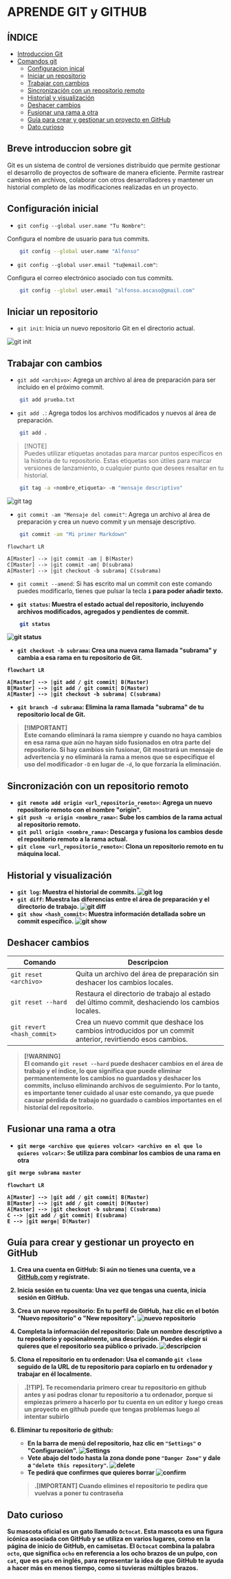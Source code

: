 # APRENDE GIT y GITHUB

## ÍNDICE
- [Introduccion Git](#breve-introduccion-sobre-git)
- [Comandos git](#comandos-git)
  * [Configuracion inical](#configuración-inicial)
  * [Iniciar un repositorio](#iniciar-un-repositorio)
  * [Trabajar con cambios](#trabajar-con-cambios)
  * [Sincronización con un repositorio remoto](#sincronización-con-un-repositorio-remoto)
  * [Historial y visualización](#historial-y-visualización)
  * [Deshacer cambios](#deshacer-cambios)
  * [Fusionar una rama a otra](#fusionar-una-rama-a-otra)
  * [Guía para crear y gestionar un proyecto en GitHub](#guía-para-crear-y-gestionar-un-proyecto-en-github)
  * [Dato curioso](#dato-curioso)
  


## Breve introduccion sobre git
Git es un sistema de control de versiones distribuido que permite gestionar el desarrollo de proyectos de software de manera eficiente. Permite rastrear cambios en archivos, colaborar con otros desarrolladores y mantener un historial completo de las modificaciones realizadas en un proyecto.

## Configuración inicial
- `git config --global user.name "Tu Nombre"`:

Configura el nombre de usuario para tus commits.
```bash
    git config --global user.name "Alfonso"
```
- `git config --global user.email "tu@email.com"`:

Configura el correo electrónico asociado con tus commits.
```bash
    git config --global user.email "alfonso.ascaso@gmail.com"
```

## Iniciar un repositorio
- `git init`: Inicia un nuevo repositorio Git en el directorio actual.

![git init](Imagenes/GitInit.PNG)

## Trabajar con cambios
- `git add <archivo>`: Agrega un archivo al área de preparación para ser incluido en el próximo commit.
```bash
    git add prueba.txt
```
- `git add .`: Agrega todos los archivos modificados y nuevos al área de preparación.
```bash
    git add .
```

> [!NOTE]\
> Puedes utilizar etiquetas anotadas para marcar puntos específicos en la historia de tu repositorio. Estas etiquetas son útiles para marcar versiones de lanzamiento, o cualquier punto que desees resaltar en tu historial.
```bash
    git tag -a <nombre_etiqueta> -m "mensaje descriptivo"
```
![git tag](Imagenes/gitTag.png)


- `git commit -am "Mensaje del commit"`: Agrega un archivo al área de preparación y crea un nuevo commit y un mensaje descriptivo.
```bash
    git commit -am "Mi primer Markdown"
```
```mermaid
flowchart LR

A[Master] --> |git commit -am | B(Master)
C[Master] --> |git commit -am| D(subrama)
A[Master] --> |git checkout -b subrama| C(subrama)
```

- `git commit --amend`: Si has escrito mal un commit con este comando puedes modificarlo, tienes que pulsar la tecla <strong>`i`<strong> para poder añadir texto.

- `git status`: Muestra el estado actual del repositorio, incluyendo archivos modificados, agregados y pendientes de commit.
```bash
    git status
```
![git status](Imagenes/GitStatus.PNG)

- `git checkout -b subrama`: Crea una nueva rama llamada "subrama" y cambia a esa rama en tu repositorio de Git.
```mermaid
flowchart LR

A[Master] --> |git add / git commit| B(Master)
B[Master] --> |git add / git commit| D(Master)
A[Master] --> |git checkout -b subrama| C(subrama)
```

- `git branch -d subrama`: Elimina la rama llamada "subrama" de tu repositorio local de Git.

> [!IMPORTANT]\
> Este comando eliminará la rama siempre y cuando no haya cambios en esa rama que aún no hayan sido fusionados en otra parte del repositorio. Si hay cambios sin fusionar, Git mostrará un mensaje de advertencia y no eliminará la rama a menos que se especifique el uso del modificador `-D` en lugar de `-d`, lo que forzaría la eliminación.



## Sincronización con un repositorio remoto
- `git remote add origin <url_repositorio_remoto>`: Agrega un nuevo repositorio remoto con el nombre "origin".
- `git push -u origin <nombre_rama>`: Sube los cambios de la rama actual al repositorio remoto.
- `git pull origin <nombre_rama>`: Descarga y fusiona los cambios desde el repositorio remoto a la rama actual.
- `git clone <url_repositorio_remoto>`: Clona un repositorio remoto en tu máquina local.

## Historial y visualización
- `git log`: Muestra el historial de commits.
![git log](Imagenes/gitLog.PNG)
- `git diff`: Muestra las diferencias entre el área de preparación y el directorio de trabajo.
![git diff](Imagenes/gitDiff.png)
- `git show <hash_commit>`: Muestra información detallada sobre un commit específico.
![git show](Imagenes/gitShow.PNG)

## Deshacer cambios
|  Comando                    |Descripcion                                                                  |
|-----------------------------|-------------------------------------------------------------------|
|`git reset <archivo>`        | Quita un archivo del área de preparación sin deshacer los cambios locales.                                                                  |
|`git reset --hard`           | Restaura el directorio de trabajo al estado del último commit, deshaciendo los cambios locales.                                                                  |
|`git revert <hash_commit>`   | Crea un nuevo commit que deshace los cambios introducidos por un commit anterior, revirtiendo esos cambios.                                                                  |

> [!WARNING]\
>El comando `git reset --hard` puede deshacer cambios en el área de trabajo y el índice, lo que significa que puede eliminar permanentemente los cambios no guardados y deshacer los commits, incluso eliminando archivos de seguimiento. Por lo tanto, es importante tener cuidado al usar este comando, ya que puede causar pérdida de trabajo no guardado o cambios importantes en el historial del repositorio.

## Fusionar una rama a otra
- `git merge <archivo que quieres volcar> <archivo en el que lo quieres volcar>`: Se utiliza para combinar los cambios de una rama en otra
``` java
git merge subrama master
```

```mermaid
flowchart LR

A[Master] --> |git add / git commit| B(Master)
B[Master] --> |git add / git commit| D(Master)
A[Master] --> |git checkout -b subrama| C(subrama)
C --> |git add / git commit| E(subrama)
E --> |git merge| D(Master)

```

## Guía para crear y gestionar un proyecto en GitHub

1. **Crea una cuenta en GitHub:** Si aún no tienes una cuenta, ve a [GitHub.com](https://github.com/) y regístrate.
   
2. **Inicia sesión en tu cuenta:** Una vez que tengas una cuenta, inicia sesión en GitHub.
   
3. **Crea un nuevo repositorio:** En tu perfil de GitHub, haz clic en el botón "Nuevo repositorio" o "New repository".
![nuevo repositorio](Imagenes/NewRepository.jpg)
   
4. **Completa la información del repositorio:** Dale un nombre descriptivo a tu repositorio y opcionalmente, una descripción. Puedes elegir si quieres que el repositorio sea público o privado.
  ![descripcion](Imagenes/descripcion.png) 
   
5. **Clona el repositorio en tu ordenador:** Usa el comando `git clone` seguido de la URL de tu repositorio para copiarlo en tu ordenador y trabajar en él localmente.

> .[!TIP].
> Te recomendaria primero crear tu repositorio en github antes y asi podras 
clonar tu repositorio a tu ordenador, porque si empiezas primero a hacerlo por tu cuenta en un editor y luego creas un proyecto en github puede que tengas problemas luego al intentar subirlo

6. **Eliminar tu repositorio de github:** 
    -  En la barra de menú del repositorio, haz clic en `"Settings"` o "Configuración".
    ![Settings](Imagenes/Settings.png) 
    -  Vete abajo del todo hasta la zona donde pone `"Danger Zone"` y dale a `"delete this repository"`.
    ![delete](Imagenes/Eliminar.JPG) 
    - Te pedirá que confirmes que quieres borrar
    ![confirm](Imagenes/Confirmar.JPG) 

    > .[IMPORTANT]
    > Cuando elimines el repositorio te pedira que vuelvas a poner tu contraseña

## Dato curioso
Su mascota oficial es un gato llamado `Octocat`. Esta mascota es una figura icónica asociada con GitHub y se utiliza en varios lugares, como en la página de inicio de GitHub, en camisetas. El `Octocat` combina la palabra `octo`, que significa `ocho` en referencia a los ocho brazos de un pulpo, con `cat`, que es `gato` en inglés, para representar la idea de que GitHub te ayuda a hacer más en menos tiempo, como si tuvieras múltiples brazos.